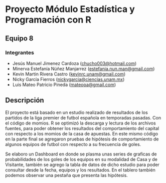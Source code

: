 # Proyecto Módulo Estadística y Programación con R

## Equipo 8

### Integrantes
- Jesús Manuel Jimenez Cardoza (chucho003@hotmail.com)
- Minerva Estefanía Núñez Manjarrez (estefania.nun.man@gmail.com)
- Kevin Martin Rivera Castro (kevinrc.unam@gmail.com)
- Nicky García Fierros (nickygarcia@ciencias.unam.mx)
- Luis Mateo Patricio Pineda (mateopa@gmail.com)

## Descripción


El proyecto está basado en un estudio realizado de resultados de los partidos de la liga premier de futbol española en temporadas pasadas.
Con el código de momios. R se optimizó la descarga y lectura de los archivos fuentes, para poder obtener los resultados del comportamiento del capital con respecto a los momios de la casa de apuestas.
En este mismo código en la parte final se agregaron pruebas de hipótesis de comportamiento de algunos equipos de futbol con respecto a su frecuencia de goles.

Se elaboro un Dashboard en donde se plasma unas series de graficas de probabilidades de los goles de los equipos en su modalidad de Casa y de Visitante, también se agrego la tabla de datos de dicho estudio para poder consultar desde la fecha, equipos y los resultados. En el tablero también podemos observar una pestaña que presenta las hipótesis.

